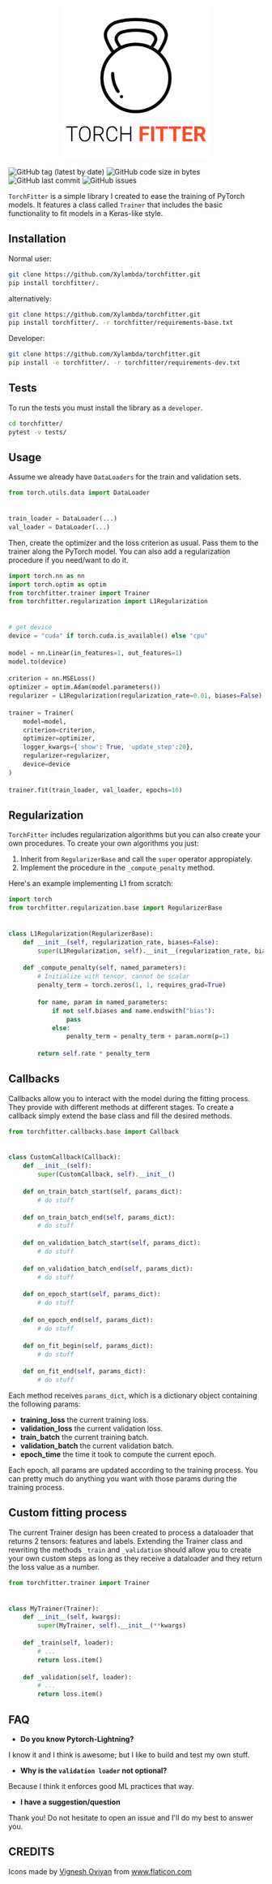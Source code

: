 
<p align="center">
  <img src="img/logo.png" width="300">
</p>

![GitHub tag (latest by date)](https://img.shields.io/github/v/tag/Xylambda/torchfitter?label=VERSION&style=for-the-badge)
![GitHub code size in bytes](https://img.shields.io/github/languages/code-size/Xylambda/torchfitter?style=for-the-badge)
![GitHub last commit](https://img.shields.io/github/last-commit/Xylambda/torchfitter?style=for-the-badge)
![GitHub issues](https://img.shields.io/github/issues/Xylambda/torchfitter?style=for-the-badge)

`TorchFitter` is a simple library I created to ease the training of PyTorch
models. It features a class called `Trainer` that includes the basic 
functionality to fit models in a Keras-like style.

## Installation
Normal user:
```bash
git clone https://github.com/Xylambda/torchfitter.git
pip install torchfitter/.
```

alternatively:
```bash
git clone https://github.com/Xylambda/torchfitter.git
pip install torchfitter/. -r torchfitter/requirements-base.txt
```

Developer:
```bash
git clone https://github.com/Xylambda/torchfitter.git
pip install -e torchfitter/. -r torchfitter/requirements-dev.txt
```

## Tests
To run the tests you must install the library as a `developer`.
```bash
cd torchfitter/
pytest -v tests/
```

## Usage
Assume we already have `DataLoaders` for the train and validation sets. 
```python
from torch.utils.data import DataLoader


train_loader = DataLoader(...)
val_loader = DataLoader(...)
```

Then, create the optimizer and the loss criterion as usual. Pass them to the
trainer along the PyTorch model. You can also add a regularization procedure if 
you need/want to do it.
```python
import torch.nn as nn
import torch.optim as optim
from torchfitter.trainer import Trainer
from torchfitter.regularization import L1Regularization


# get device
device = "cuda" if torch.cuda.is_available() else "cpu"

model = nn.Linear(in_features=1, out_features=1)
model.to(device)

criterion = nn.MSELoss()
optimizer = optim.Adam(model.parameters())
regularizer = L1Regularization(regularization_rate=0.01, biases=False)

trainer = Trainer(
    model=model, 
    criterion=criterion,
    optimizer=optimizer, 
    logger_kwargs={'show': True, 'update_step':20},
    regularizer=regularizer,
    device=device
)

trainer.fit(train_loader, val_loader, epochs=10)
```


## Regularization
`TorchFitter` includes regularization algorithms but you can also create your
own procedures. To create your own algorithms you just:
1. Inherit from `RegularizerBase` and call the `super` operator appropiately.
2. Implement the procedure in the `_compute_penalty` method.

Here's an example implementing L1 from scratch:

```python
import torch
from torchfitter.regularization.base import RegularizerBase


class L1Regularization(RegularizerBase):
    def __init__(self, regularization_rate, biases=False):
        super(L1Regularization, self).__init__(regularization_rate, biases)

    def _compute_penalty(self, named_parameters):
        # Initialize with tensor, cannot be scalar
        penalty_term = torch.zeros(1, 1, requires_grad=True)

        for name, param in named_parameters:
            if not self.biases and name.endswith("bias"):
                pass
            else:
                penalty_term = penalty_term + param.norm(p=1)

        return self.rate * penalty_term
```

## Callbacks
Callbacks allow you to interact with the model during the fitting process. They
provide with different methods at different stages. To create a callback simply 
extend the base class and fill the desired methods.

```python
from torchfitter.callbacks.base import Callback


class CustomCallback(Callback):
    def __init__(self):
        super(CustomCallback, self).__init__()

    def on_train_batch_start(self, params_dict):
        # do stuff

    def on_train_batch_end(self, params_dict):
        # do stuff

    def on_validation_batch_start(self, params_dict):
        # do stuff

    def on_validation_batch_end(self, params_dict):
        # do stuff

    def on_epoch_start(self, params_dict):
        # do stuff

    def on_epoch_end(self, params_dict):
        # do stuff

    def on_fit_begin(self, params_dict):
        # do stuff

    def on_fit_end(self, params_dict):
        # do stuff
```

Each method receives `params_dict`, which is a dictionary object containing the
following params:
* **training_loss** the current training loss.
* **validation_loss** the current validation loss.
* **train_batch** the current training batch.
* **validation_batch** the current validation batch.
* **epoch_time** the time it took to compute the current epoch.

Each epoch, all params are updated according to the training process. You can
pretty much do anything you want with those params during the training process.


## Custom fitting process
The current Trainer design has been created to process a dataloader that
returns 2 tensors: features and labels. Extending the Trainer class and
rewriting the methods `_train` and `_validation` should allow you to create
your own custom steps as long as they receive a dataloader and they return the
loss value as a number.

```python
from torchfitter.trainer import Trainer


class MyTrainer(Trainer):
    def __init__(self, kwargs):
        super(MyTrainer, self).__init__(**kwargs)

    def _train(self, loader):
        # ...
        return loss.item()

    def _validation(self, loader):
        # ...
        return loss.item()
```

## FAQ
* **Do you know Pytorch-Lightning?**

I know it and I think is awesome; but I like to build and test my own stuff.

* **Why is the `validation loader` not optional?**

Because I think it enforces good ML practices that way.

* **I have a suggestion/question**

Thank you! Do not hesitate to open an issue and I'll do my best to answer you.

## CREDITS
<div>Icons made by <a href="https://www.flaticon.com/authors/vignesh-oviyan" 
title="Vignesh Oviyan">Vignesh Oviyan</a> from <a href="https://www.flaticon.com/" 
title="Flaticon">www.flaticon.com</a></div>
